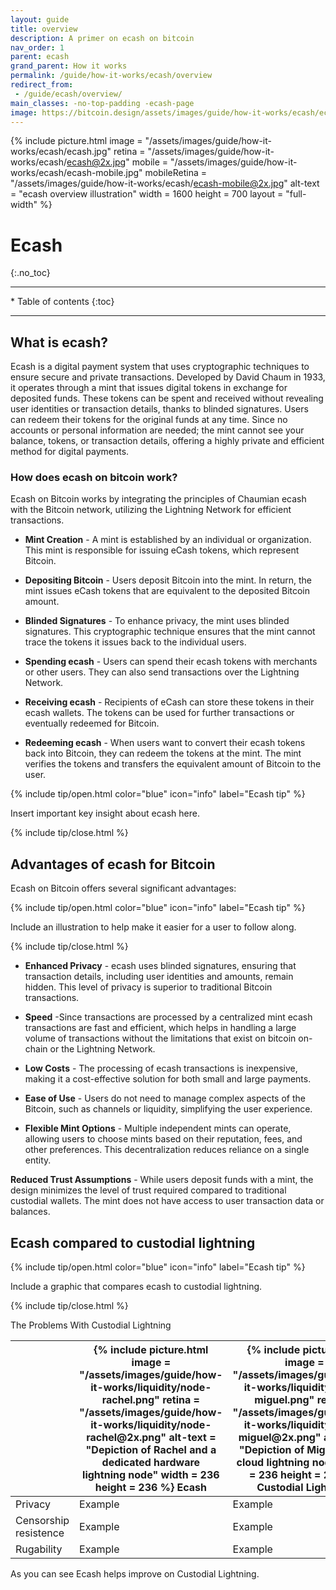 ```yaml
---
layout: guide
title: overview
description: A primer on ecash on bitcoin
nav_order: 1
parent: ecash
grand_parent: How it works
permalink: /guide/how-it-works/ecash/overview
redirect_from:
 - /guide/ecash/overview/
main_classes: -no-top-padding -ecash-page
image: https://bitcoin.design/assets/images/guide/how-it-works/ecash/ecash.jpg
---
```


{% include picture.html
   image = "/assets/images/guide/how-it-works/ecash/ecash.jpg"
   retina = "/assets/images/guide/how-it-works/ecash/ecash@2x.jpg"
   mobile = "/assets/images/guide/how-it-works/ecash/ecash-mobile.jpg"
   mobileRetina = "/assets/images/guide/how-it-works/ecash/ecash-mobile@2x.jpg"
   alt-text = "ecash overview illustration"
   width = 1600
   height = 700
   layout = "full-width"
%}

<!--

Editor's notes

Figma file: https://www.figma.com/file/ZwRT4mZZ4UNGtsfLz22m8M/Liquidity?node-id=0%3A1
Figma file for channel reserve UI's: https://www.figma.com/file/6iJpftEbajA3y1ylXQxsrl/Channel-reserve

-->

# Ecash
{:.no_toc}

---

<div class="glossary-toc" markdown="1">
* Table of contents
{:toc}
</div>

---
## What is ecash?

Ecash is a digital payment system that uses cryptographic techniques to ensure secure and private transactions. Developed by David Chaum in 1933, it operates through a mint that issues digital tokens in exchange for deposited funds. These tokens can be spent and received without revealing user identities or transaction details, thanks to blinded signatures. Users can redeem their tokens for the original funds at any time. Since no accounts or personal information are needed; the mint cannot see your balance, tokens, or transaction details, offering a highly private and efficient method for digital payments.

### How does ecash on bitcoin work?

Ecash on Bitcoin works by integrating the principles of Chaumian ecash with the Bitcoin network, utilizing the Lightning Network for efficient transactions.

* **Mint Creation** - A mint is established by an individual or organization. This mint is responsible for issuing eCash tokens, which represent Bitcoin.

* **Depositing Bitcoin** - Users deposit Bitcoin into the mint. In return, the mint issues eCash tokens that are equivalent to the deposited Bitcoin amount.

* **Blinded Signatures** - To enhance privacy, the mint uses blinded signatures. This cryptographic technique ensures that the mint cannot trace the tokens it issues back to the individual users.

* **Spending ecash** - Users can spend their ecash tokens with merchants or other users. They can also send transactions over the Lightning Network.

* **Receiving ecash** - Recipients of eCash can store these tokens in their ecash wallets. The tokens can be used for further transactions or eventually redeemed for Bitcoin.

* **Redeeming ecash** - When users want to convert their ecash tokens back into Bitcoin, they can redeem the tokens at the mint. The mint verifies the tokens and transfers the equivalent amount of Bitcoin to the user.

{% include tip/open.html color="blue" icon="info" label="Ecash tip" %}

Insert important key insight about ecash here.

{% include tip/close.html %}

## Advantages of ecash for Bitcoin

Ecash on Bitcoin offers several significant advantages:

{% include tip/open.html color="blue" icon="info" label="Ecash tip" %}

Include an illustration to help make it easier for a user to follow along.

{% include tip/close.html %}

* **Enhanced Privacy** - ecash uses blinded signatures, ensuring that transaction details, including user identities and amounts, remain hidden. This level of privacy is superior to traditional Bitcoin transactions.

* **Speed** -Since transactions are processed by a centralized mint ecash transactions are fast and efficient, which helps in handling a large volume of transactions without the limitations that exist on bitcoin on-chain or the Lightning Network.

* **Low Costs** - The processing of ecash transactions is inexpensive, making it a cost-effective solution for both small and large payments.

* **Ease of Use** - Users do not need to manage complex aspects of the Bitcoin, such as channels or liquidity, simplifying the user experience.

* **Flexible Mint Options** - Multiple independent mints can operate, allowing users to choose mints based on their reputation, fees, and other preferences. This decentralization reduces reliance on a single entity.

**Reduced Trust Assumptions** - While users deposit funds with a mint, the design minimizes the level of trust required compared to traditional custodial wallets. The mint does not have access to user transaction data or balances.

## Ecash compared to custodial lightning

{% include tip/open.html color="blue" icon="info" label="Ecash tip" %}

Include a graphic that compares ecash to custodial lightning.

{% include tip/close.html %}

The Problems With Custodial Lightning

<div class="nodes -full-width" markdown="1">
   <table>
      <thead>
         <tr>
            <th>&nbsp;</th>
            <th>
               {% include picture.html
                  image = "/assets/images/guide/how-it-works/liquidity/node-rachel.png"
                  retina = "/assets/images/guide/how-it-works/liquidity/node-rachel@2x.png"
                  alt-text = "Depiction of Rachel and a dedicated hardware lightning node"
                  width = 236
                  height = 236
               %}
               Ecash
            </th>
            <th>
               {% include picture.html
                  image = "/assets/images/guide/how-it-works/liquidity/node-miguel.png"
                  retina = "/assets/images/guide/how-it-works/liquidity/node-miguel@2x.png"
                  alt-text = "Depiction of Miguel and a cloud lightning node"
                  width = 236
                  height = 236
               %}
               Custodial Lightning
            </th>
         </tr>
      </thead>
      <tbody>
         <tr>
            <td>Privacy</td>
            <td>Example</td>
            <td>Example</td>
         </tr>
         <tr>
            <td>Censorship resistence</td>
            <td>Example</td>
            <td>Example</td>
         </tr>
         <tr>
            <td>Rugability</td>
            <td>Example</td>
            <td>Example</td>
         </tr>
      </tbody>
   </table>
</div>

As you can see Ecash helps improve on Custodial Lightning.
